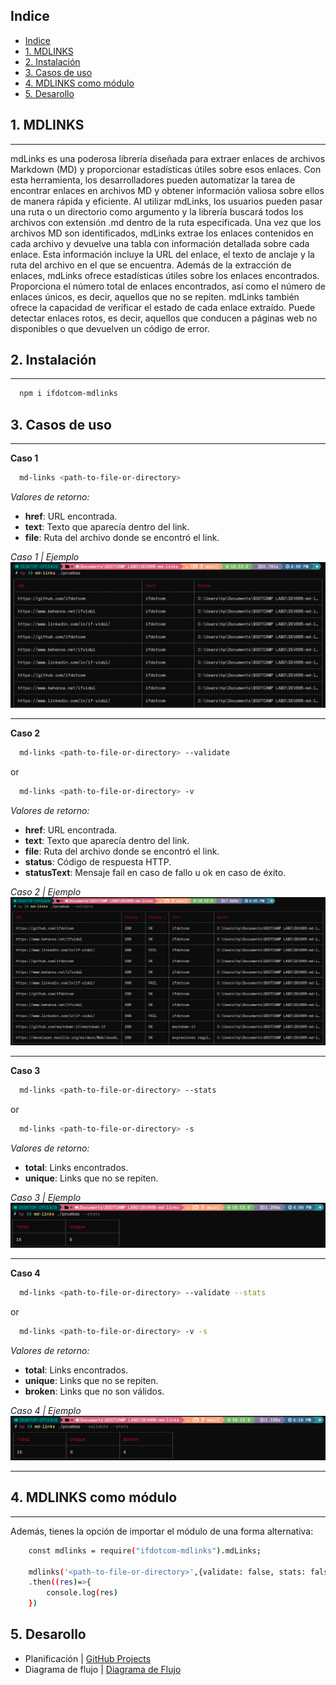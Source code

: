 ## Indice

- [Indice](#indice)
- [1. MDLINKS](#1-mdlinks)
- [2. Instalación](#2-instalación)
- [3. Casos de uso](#3-casos-de-uso)
- [4. MDLINKS como módulo](#4-mdlinks-como-módulo)
- [5. Desarollo](#5-desarollo)

## 1. MDLINKS

---

mdLinks es una poderosa librería diseñada para extraer enlaces de archivos Markdown (MD) y proporcionar estadísticas útiles sobre esos enlaces. Con esta herramienta, los desarrolladores pueden automatizar la tarea de encontrar enlaces en archivos MD y obtener información valiosa sobre ellos de manera rápida y eficiente.
Al utilizar mdLinks, los usuarios pueden pasar una ruta o un directorio como argumento y la librería buscará todos los archivos con extensión .md dentro de la ruta especificada.
Una vez que los archivos MD son identificados, mdLinks extrae los enlaces contenidos en cada archivo y devuelve una tabla con información detallada sobre cada enlace. Esta información incluye la URL del enlace, el texto de anclaje y la ruta del archivo en el que se encuentra.
Además de la extracción de enlaces, mdLinks ofrece estadísticas útiles sobre los enlaces encontrados. Proporciona el número total de enlaces encontrados, así como el número de enlaces únicos, es decir, aquellos que no se repiten.
mdLinks también ofrece la capacidad de verificar el estado de cada enlace extraído. Puede detectar enlaces rotos, es decir, aquellos que conducen a páginas web no disponibles o que devuelven un código de error.

## 2. Instalación

---

```bash
  npm i ifdotcom-mdlinks
```

## 3. Casos de uso

---

**Caso 1**

```bash
  md-links <path-to-file-or-directory>
```

_Valores de retorno:_

- **href**: URL encontrada.
- **text**: Texto que aparecía dentro del link.
- **file**: Ruta del archivo donde se encontró el link.

_Caso 1 | Ejemplo_
![caso-1](./src/img/caso-1.png)

---

**Caso 2**

```bash
  md-links <path-to-file-or-directory> --validate
```

or

```bash
  md-links <path-to-file-or-directory> -v
```

_Valores de retorno:_

- **href**: URL encontrada.
- **text**: Texto que aparecía dentro del link.
- **file**: Ruta del archivo donde se encontró el link.
- **status**: Código de respuesta HTTP.
- **statusText**: Mensaje fail en caso de fallo u ok en caso de éxito.

_Caso 2 | Ejemplo_
![caso-2](./src/img/caso-2.png)

---

**Caso 3**

```bash
  md-links <path-to-file-or-directory> --stats
```

or

```bash
  md-links <path-to-file-or-directory> -s
```

_Valores de retorno:_

- **total**: Links encontrados.
- **unique**: Links que no se repiten.

_Caso 3 | Ejemplo_
![caso-3](./src/img/caso-3.png)

---

**Caso 4**

```bash
  md-links <path-to-file-or-directory> --validate --stats
```

or

```bash
  md-links <path-to-file-or-directory> -v -s
```

_Valores de retorno:_

- **total**: Links encontrados.
- **unique**: Links que no se repiten.
- **broken**: Links que no son válidos.

_Caso 4 | Ejemplo_
![caso-4](./src/img/caso-4.png)

---

## 4. MDLINKS como módulo

---

Además, tienes la opción de importar el módulo de una forma alternativa:

```bash
    const mdlinks = require("ifdotcom-mdlinks").mdLinks;

    mdlinks('<path-to-file-or-directory>',{validate: false, stats: false})
    .then((res)=>{
        console.log(res)
    })

```

## 5. Desarollo
- Planificación | [GitHub Projects](https://github.com/users/ifdotcom/projects/1)
- Diagrama de flujo | [Diagrama de Flujo](https://user-images.githubusercontent.com/65190924/237469670-39c6c64b-ef9e-45c8-b0ba-f075f445d529.png)
